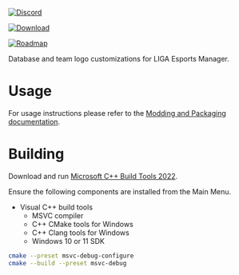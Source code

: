 [![Discord](https://img.shields.io/discord/1296858234853789826?style=for-the-badge&label=Join%20the%20Discord%20Server&logo=discord&logoColor=white)](https://discord.gg/ZaEwHfDD5N)

[![Download](https://img.shields.io/badge/download-latest-salmon?style=for-the-badge&logo=github)](https://playliga.gg/#/#download)

[![Roadmap](https://img.shields.io/badge/view_the-roadmap-blue?style=for-the-badge&logo=rocket&logoColor=white)](https://github.com/playliga/prototype/milestones)

Database and team logo customizations for LIGA Esports Manager.

# Usage

For usage instructions please refer to the [Modding and Packaging documentation](https://github.com/playliga/prototype/wiki/Modding#packaging).

# Building

Download and run [Microsoft C++ Build Tools 2022](https://visualstudio.microsoft.com/visual-cpp-build-tools/).

Ensure the following components are installed from the Main Menu.

- Visual C++ build tools
  - MSVC compiler
  - C++ CMake tools for Windows
  - C++ Clang tools for Windows
  - Windows 10 or 11 SDK

```bash
cmake --preset msvc-debug-configure
cmake --build --preset msvc-debug
```
